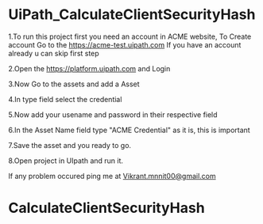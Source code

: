 # UiPath_CalculateClientSecurityHash
1.To run this project first you need an account in ACME website, To Create account Go to the https://acme-test.uipath.com
 If you have an account already u can skip first step

2.Open the https://platform.uipath.com and Login 

3.Now Go to the assets and add a Asset

4.In type field select the credential 

5.Now add your usename and password in their respective field

6.In the Asset Name field type "ACME Credential" as it is, this is important

7.Save the asset and you ready to go.

8.Open project in UIpath and run it.

If any problem occured ping me at Vikrant.mnnit00@gmail.com

# CalculateClientSecurityHash
